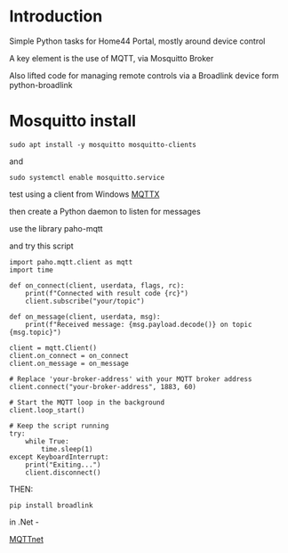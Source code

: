 # Introduction 
Simple Python tasks for Home44 Portal, mostly around device control

A key element is the use of MQTT, via Mosquitto Broker

Also lifted code for managing remote controls via a Broadlink device form python-broadlink

# Mosquitto install

```
sudo apt install -y mosquitto mosquitto-clients
```

and 
```
sudo systemctl enable mosquitto.service
```

test using a client from Windows
[MQTTX](https://mqttx.app/)


then create a Python daemon to listen for messages

use the library paho-mqtt

and try this script
```
import paho.mqtt.client as mqtt
import time

def on_connect(client, userdata, flags, rc):
    print(f"Connected with result code {rc}")
    client.subscribe("your/topic")

def on_message(client, userdata, msg):
    print(f"Received message: {msg.payload.decode()} on topic {msg.topic}")

client = mqtt.Client()
client.on_connect = on_connect
client.on_message = on_message

# Replace 'your-broker-address' with your MQTT broker address
client.connect("your-broker-address", 1883, 60)

# Start the MQTT loop in the background
client.loop_start()

# Keep the script running
try:
    while True:
        time.sleep(1)
except KeyboardInterrupt:
    print("Exiting...")
    client.disconnect()

```


THEN:

```
pip install broadlink
```


in .Net - 

[MQTTnet](https://github.com/dotnet/MQTTnet)